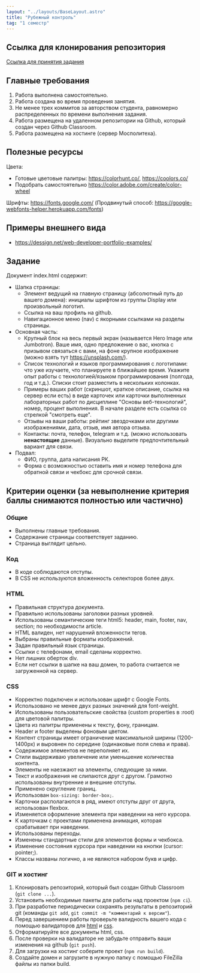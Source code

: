 ```yaml
---
layout: "../layouts/BaseLayout.astro"
title: "Рубежный контроль"
tag: "1 семестр"
---
```


## Ссылка для клонирования репозитория

[Ссылка для принятия задания](https://classroom.github.com/a/-M-x20Jc)

## Главные требования

1. Работа выполнена самостоятельно.
1. Работа создана во время проведения занятия.
1. Не менее трех коммитов за авторством студента, равномерно распределенных по времени выполнения задания.
1. Работа размещена на удаленном репозитории на Github, который создан через Github Classroom.
1. Работа размещена на хостинге (сервер Мосполитеха).

## Полезные ресурсы

Цвета:

- Готовые цветовые палитры: https://colorhunt.co/, https://coolors.co/
- Подобрать самостоятельно https://color.adobe.com/create/color-wheel

Шрифты: https://fonts.google.com/ (Продвинутый способ: https://google-webfonts-helper.herokuapp.com/fonts)

## Примеры внешнего вида

- https://dessign.net/web-developer-portfolio-examples/

## Задание

Документ index.html содержит:

- Шапка страницы:
  - Элемент ведущий на главную страницу (абсолютный путь до вашего домена): инициалы шрифтом из группы Display или произвольный логотип.
  - Ссылка на ваш профиль на github.
  - Навигационное меню (nav) с якорными ссылками на разделы страницы.
- Основная часть:
  - Крупный блок на весь первый экран (называется Hero Image или Jumbotron). Ваше имя, одно предложение о вас, кнопка с призывом связаться с вами, на фоне крупное изображение (можно взять тут https://unsplash.com/).
  - Список технологий и языков программирования с логотипами: что уже изучаете, что планируете в ближайшее время. Укажите опыт работы с технологией/языком программирования (полгода, год и т.д.). Списки стоит разместить в нескольких колонках.
  - Примеры ваших работ (скриншот, краткое описание, ссылка на сервер если есть) в виде карточек или карточки выполненных лабораторных работ по дисциплине "Основы веб-технологий", номер, процент выполнения. В начале разделе есть ссылка со стрелкой "смотреть еще".
  - Отзывы на ваши работы: рейтинг звездочками или другими изображениями, дата, отзыв, имя автора отзыва.
  - Контакты: почта, телефон, telegram и т.д. (можно использовать **ненастоящие** данные). Визуально выделите предпочтительный вариант для связи.
- Подвал:
  - ФИО, группа, дата написания РК.
  - Форма с возможностью оставить имя и номер телефона для обратной связи и чекбокс для срочной связи.

## Критерии оценки (за невыполнение критерия баллы снимаются полностью или частично)

### Общие

- Выполнены главные требования.
- Содержание страницы соответствует заданию.
- Страница выглядит цельно.

### Код

- В коде соблюдаются отступы.
- В CSS не используются вложенность селекторов более двух.

### HTML

- Правильная структура документа.
- Правильно использованы заголовки разных уровней.
- Использованы семантические теги html5: header, main, footer, nav, section; по необходимости article.
- HTML валиден, нет нарушений вложенности тегов.
- Выбраны правильные форматы изображений.
- Задан правильный язык страницы.
- Ссылки с телефонами, email сделаны корректно.
- Нет лишних оберток div.
- Если нет ссылки в шапке на ваш домен, то работа считается не загруженной на сервер.

### CSS

- Корректно подключен и использован шрифт с Google Fonts.
- Использовано не менее двух разных значений для font-weight.
- Использованы пользовательские свойства (custom properties в :root) для цветовой палитры.
- Цвета из палитры применены к тексту, фону, границам.
- Header и footer выделены фоновым цветом.
- Контент страницы имеет ограничение максимальной ширины (1200-1400px) и выровнен по середине (одинаковые поля слева и права).
- Содержимое элементов не переполняет их.
- Стили выдерживаю увеличение или уменьшение количества контента.
- Элементы не наезжают на элементы, следующие за ними.
- Текст и изображения не слипаются друг с другом. Грамотно использованы внутренние и внешние отступы.
- Применено скругление границ.
- Использован `box-sizing: border-box;`.
- Карточки располагаются в ряд, имеют отступы друг от друга, использован flexbox.
- Изменяется оформление элемента при наведении на него курсора.
- К карточкам с проектами применена анимация, которая срабатывает при наведении.
- Использованы переходы.
- Изменены стандартные стили для элементов формы и чекбокса.
- Изменение состояния курсора при наведении на кнопки (cursor: pointer;).
- Классы названы логично, а не являются набором букв и цифр.

### GIT и хостинг

1. Клонировать репозиторий, который был создан Github Classroom (`git clone ...`).
1. Установить необходимые пакеты для работы над проектом (`npm ci`).
1. При разработке периодически сохранять результаты в репозиторий git (команды `git add`, `git commit -m "комментарий к версии"`).
1. Перед завершением работы проверьте валидность вашего кода с помощью валидаторов для [html](https://validator.w3.org/) и [css](https://jigsaw.w3.org/css-validator/).
1. Отформатируйте все документы html, css.
1. После проверки на валидаторе не забудьте отправить ваши изменения на github (`git push`).
1. Для загрузки на хостинг соберите проект (`npm run build`).
1. Создайте домен и загрузите в нужную папку с помощью FileZilla файлы из папки build.

